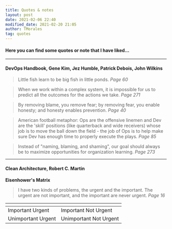```yaml
---
title: Quotes & notes
layout: post
date: 2021-02-06 22:40
modified_date: 2021-02-20 21:05
author: TMorales
tag: quotes
---
```

#### Here you can find some quotes or note that I have liked...
---
#### DevOps Handbook, Gene Kim, Jez Humble, Patrick Debois, John Wilkins
> Little fish learn to be big fish in little ponds. _Page 60_

> When we work within a complex system, it is impossible for us to predict all the outcomes for the actions we take. _Page 271_

> By removing blame, you remove fear; by removing fear, you enable honesty; and honesty enables prevention. _Page 40_

> American football metaphor: Ops are the offensive linemen and Dev are the 'skill' positions (like quarterback and wide receivers) whose job is to move the ball down the field - the job of Ops is to help make sure Dev has enough time to properly execute the plays. _Page 85_

> Instead of "naming, blaming, and shaming", our goal should always be to maximize opportunities for organization learning. _Page 273_

---
#### Clean Architecture, Robert C. Martin
**Eisenhower's Matrix**
> I have two kinds of problems, the urgent and the important. The urgent are not important, and the important are never urgent. _Page 16_

| <!-- -->    | <!-- -->    |
|-------------|-------------|
| Important Urgent | Important Not Urgent |
| Unimportant Urgent | Unimportant Not Urgent |